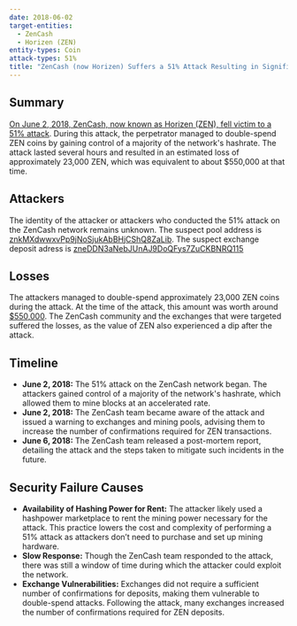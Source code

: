 ```yaml
---
date: 2018-06-02
target-entities: 
  - ZenCash
  - Horizen (ZEN)
entity-types: Coin
attack-types: 51%
title: "ZenCash (now Horizen) Suffers a 51% Attack Resulting in Significant Losses"
---
```


## Summary

[On June 2, 2018, ZenCash, now known as Horizen (ZEN), fell victim to a 51% attack](https://blog.horizen.io/zencash-statement-on-double-spend-attack/). During this attack, the perpetrator managed to double-spend ZEN coins by gaining control of a majority of the network's hashrate. The attack lasted several hours and resulted in an estimated loss of approximately 23,000 ZEN, which was equivalent to about $550,000 at that time.

## Attackers

The identity of the attacker or attackers who conducted the 51% attack on the ZenCash network remains unknown. 
The suspect pool address is [znkMXdwwxvPp9jNoSjukAbBHjCShQ8ZaLib](https://explorer.horizen.io/address/znkMXdwwxvPp9jNoSjukAbBHjCShQ8ZaLib).
The suspect exchange deposit adress is [zneDDN3aNebJUnAJ9DoQFys7ZuCKBNRQ115](https://explorer.horizen.io/address/zneDDN3aNebJUnAJ9DoQFys7ZuCKBNRQ115)

## Losses

The attackers managed to double-spend approximately 23,000 ZEN coins during the attack. At the time of the attack, this amount was worth around [$550,000](https://www.investing.com/analysis/could-the-zencash-51-attack-have-been-avoided-200323085). The ZenCash community and the exchanges that were targeted suffered the losses, as the value of ZEN also experienced a dip after the attack.

## Timeline

- **June 2, 2018:** The 51% attack on the ZenCash network began. The attackers gained control of a majority of the network's hashrate, which allowed them to mine blocks at an accelerated rate.
- **June 2, 2018:** The ZenCash team became aware of the attack and issued a warning to exchanges and mining pools, advising them to increase the number of confirmations required for ZEN transactions.
- **June 6, 2018:** The ZenCash team released a post-mortem report, detailing the attack and the steps taken to mitigate such incidents in the future.

## Security Failure Causes

- **Availability of Hashing Power for Rent:** The attacker likely used a hashpower marketplace to rent the mining power necessary for the attack. This practice lowers the cost and complexity of performing a 51% attack as attackers don’t need to purchase and set up mining hardware.
- **Slow Response:** Though the ZenCash team responded to the attack, there was still a window of time during which the attacker could exploit the network. 
- **Exchange Vulnerabilities:** Exchanges did not require a sufficient number of confirmations for deposits, making them vulnerable to double-spend attacks. Following the attack, many exchanges increased the number of confirmations required for ZEN deposits.
